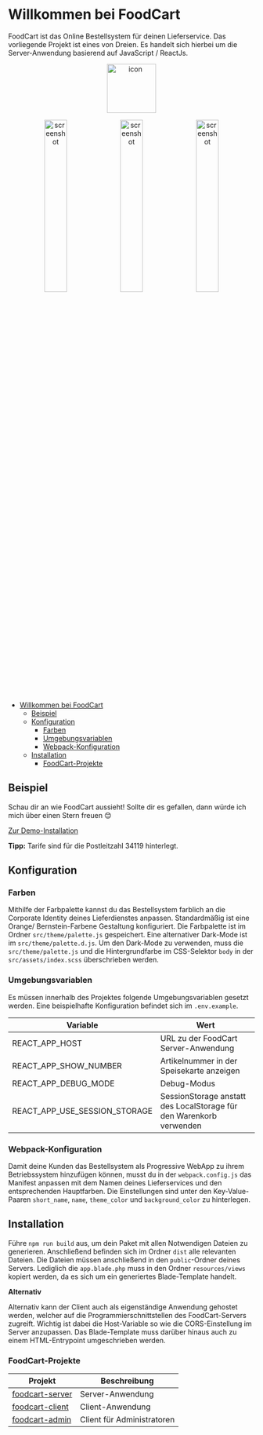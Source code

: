 # Willkommen bei FoodCart

FoodCart ist das Online Bestellsystem für deinen Lieferservice. Das vorliegende Projekt ist eines von Dreien. Es handelt sich hierbei um die Server-Anwendung basierend auf JavaScript / ReactJs.

<p align="center">
<img src="https://github.com/habibhaidari1/foodcart-client/raw/master/public/icon.png" alt="icon" width="100"/>
</p>
<p align="center">
<img src="https://i.imgur.com/UfkWtpf.jpg" alt="screenshot" width="30%"/>
<img src="https://i.imgur.com/9QnZZhz.jpg" alt="screenshot" width="30%"/>
<img src="https://i.imgur.com/7fYNHVx.jpg" alt="screenshot" width="30%"/> 
</p>

- [Willkommen bei FoodCart](#willkommen-bei-foodcart)
  - [Beispiel](#beispiel)
  - [Konfiguration](#konfiguration)
    - [Farben](#farben)
    - [Umgebungsvariablen](#umgebungsvariablen)
    - [Webpack-Konfiguration](#webpack-konfiguration)
  - [Installation](#installation)
    - [FoodCart-Projekte](#foodcart-projekte)

## Beispiel

Schau dir an wie FoodCart aussieht! Sollte dir es gefallen, dann würde ich mich über einen Stern freuen 😊

[Zur Demo-Installation](https://foodcart.habibhaidari1.de/)

**Tipp:** Tarife sind für die Postleitzahl 34119 hinterlegt.

## Konfiguration

### Farben

Mithilfe der Farbpalette kannst du das Bestellsystem farblich an die Corporate Identity deines Lieferdienstes anpassen. Standardmäßig ist eine Orange/ Bernstein-Farbene Gestaltung konfiguriert. Die Farbpalette ist im Ordner `src/theme/palette.js` gespeichert. Eine alternativer Dark-Mode ist im `src/theme/palette.d.js`. Um den Dark-Mode zu verwenden, muss die `src/theme/palette.js` und die Hintergrundfarbe im CSS-Selektor `body` in der `src/assets/index.scss` überschrieben werden.

### Umgebungsvariablen

Es müssen innerhalb des Projektes folgende Umgebungsvariablen gesetzt werden. Eine beispielhafte Konfiguration befindet sich im `.env.example`.

| Variable                      | Wert                                                                |
| ----------------------------- | ------------------------------------------------------------------- |
| REACT_APP_HOST                | URL zu der FoodCart Server-Anwendung                                |
| REACT_APP_SHOW_NUMBER         | Artikelnummer in der Speisekarte anzeigen                           |
| REACT_APP_DEBUG_MODE          | Debug-Modus                                                         |
| REACT_APP_USE_SESSION_STORAGE | SessionStorage anstatt des LocalStorage für den Warenkorb verwenden |

### Webpack-Konfiguration

Damit deine Kunden das Bestellsystem als Progressive WebApp zu ihrem Betriebssystem hinzufügen können, musst du in der `webpack.config.js` das Manifest anpassen mit dem Namen deines Lieferservices und den entsprechenden Hauptfarben. Die Einstellungen sind unter den Key-Value-Paaren `short_name`, `name`, `theme_color` und `background_color` zu hinterlegen.

## Installation

Führe `npm run build` aus, um dein Paket mit allen Notwendigen Dateien zu generieren. Anschließend befinden sich im Ordner `dist` alle relevanten Dateien. Die Dateien müssen anschließend in den `public`-Ordner deines Servers. Lediglich die `app.blade.php` muss in den Ordner `resources/views` kopiert werden, da es sich um ein generiertes Blade-Template handelt.

**Alternativ**

Alternativ kann der Client auch als eigenständige Anwendung gehostet werden, welcher auf die Programmierschnittstellen des FoodCart-Servers zugreift. Wichtig ist dabei die Host-Variable so wie die CORS-Einstellung im Server anzupassen. Das Blade-Template muss darüber hinaus auch zu einem HTML-Entrypoint umgeschrieben werden.

### FoodCart-Projekte

| Projekt                                                             | Beschreibung               |
| ------------------------------------------------------------------- | -------------------------- |
| [foodcart-server](https://github.com/habibhaidari1/foodcart-server) | Server-Anwendung           |
| [foodcart-client](https://github.com/habibhaidari1/foodcart-client) | Client-Anwendung           |
| [foodcart-admin](https://github.com/habibhaidari1/foodcart-admin)   | Client für Administratoren |
